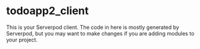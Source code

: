 # todoapp2_client

This is your Serverpod client. The code in here is mostly generated by
Serverpod, but you may want to make changes if you are adding modules to your
project.
